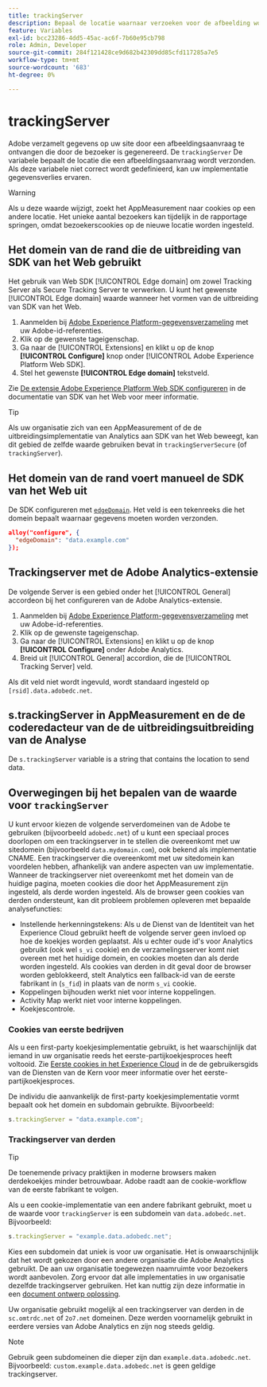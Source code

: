 ```yaml
---
title: trackingServer
description: Bepaal de locatie waarnaar verzoeken voor de afbeelding worden verzonden.
feature: Variables
exl-id: bcc23286-4dd5-45ac-ac6f-7b60e95cb798
role: Admin, Developer
source-git-commit: 284f121428ce9d682b42309dd85cfd117285a7e5
workflow-type: tm+mt
source-wordcount: '683'
ht-degree: 0%

---
```


# trackingServer

Adobe verzamelt gegevens op uw site door een afbeeldingsaanvraag te ontvangen die door de bezoeker is gegenereerd. De `trackingServer` De variabele bepaalt de locatie die een afbeeldingsaanvraag wordt verzonden. Als deze variabele niet correct wordt gedefinieerd, kan uw implementatie gegevensverlies ervaren.

>[!WARNING]
>
>Als u deze waarde wijzigt, zoekt het AppMeasurement naar cookies op een andere locatie. Het unieke aantal bezoekers kan tijdelijk in de rapportage springen, omdat bezoekerscookies op de nieuwe locatie worden ingesteld.

## Het domein van de rand die de uitbreiding van SDK van het Web gebruikt

Het gebruik van Web SDK [!UICONTROL Edge domain] om zowel Tracking Server als Secure Tracking Server te verwerken. U kunt het gewenste [!UICONTROL Edge domain] waarde wanneer het vormen van de uitbreiding van SDK van het Web.

1. Aanmelden bij [Adobe Experience Platform-gegevensverzameling](https://experience.adobe.com/data-collection) met uw Adobe-id-referenties.
1. Klik op de gewenste tageigenschap.
1. Ga naar de [!UICONTROL Extensions] en klikt u op de knop **[!UICONTROL Configure]** knop onder [!UICONTROL Adobe Experience Platform Web SDK].
1. Stel het gewenste **[!UICONTROL Edge domain]** tekstveld.

Zie [De extensie Adobe Experience Platform Web SDK configureren](https://experienceleague.adobe.com/docs/experience-platform/edge/extension/web-sdk-extension-configuration.html) in de documentatie van SDK van het Web voor meer informatie.

>[!TIP]
>
>Als uw organisatie zich van een AppMeasurement of de de uitbreidingsimplementatie van Analytics aan SDK van het Web beweegt, kan dit gebied de zelfde waarde gebruiken bevat in `trackingServerSecure` (of `trackingServer`).

## Het domein van de rand voert manueel de SDK van het Web uit

De SDK configureren met [`edgeDomain`](https://experienceleague.adobe.com/docs/experience-platform/edge/fundamentals/configuring-the-sdk.html). Het veld is een tekenreeks die het domein bepaalt waarnaar gegevens moeten worden verzonden.

```json
alloy("configure", {
  "edgeDomain": "data.example.com"
});
```

## Trackingserver met de Adobe Analytics-extensie

De volgende Server is een gebied onder het [!UICONTROL General] accordeon bij het configureren van de Adobe Analytics-extensie.

1. Aanmelden bij [Adobe Experience Platform-gegevensverzameling](https://experience.adobe.com/data-collection) met uw Adobe-id-referenties.
2. Klik op de gewenste tageigenschap.
3. Ga naar de [!UICONTROL Extensions] en klikt u op de knop **[!UICONTROL Configure]** onder Adobe Analytics.
4. Breid uit [!UICONTROL General] accordion, die de [!UICONTROL Tracking Server] veld.

Als dit veld niet wordt ingevuld, wordt standaard ingesteld op `[rsid].data.adobedc.net`.

## s.trackingServer in AppMeasurement en de de coderedacteur van de de uitbreidingsuitbreiding van de Analyse

De `s.trackingServer` variable is a string that contains the location to send data.

## Overwegingen bij het bepalen van de waarde voor `trackingServer`

U kunt ervoor kiezen de volgende serverdomeinen van de Adobe te gebruiken (bijvoorbeeld `adobedc.net`) of u kunt een speciaal proces doorlopen om een trackingserver in te stellen die overeenkomt met uw sitedomein (bijvoorbeeld `data.mydomain.com`), ook bekend als implementatie CNAME. Een trackingserver die overeenkomt met uw sitedomein kan voordelen hebben, afhankelijk van andere aspecten van uw implementatie. Wanneer de trackingserver niet overeenkomt met het domein van de huidige pagina, moeten cookies die door het AppMeasurement zijn ingesteld, als derde worden ingesteld. Als de browser geen cookies van derden ondersteunt, kan dit probleem problemen opleveren met bepaalde analysefuncties:

- Instellende herkenningstekens: Als u de Dienst van de Identiteit van het Experience Cloud gebruikt heeft de volgende server geen invloed op hoe de koekjes worden geplaatst. Als u echter oude id&#39;s voor Analytics gebruikt (ook wel `s_vi` cookie) en de verzamelingsserver komt niet overeen met het huidige domein, en cookies moeten dan als derde worden ingesteld. Als cookies van derden in dit geval door de browser worden geblokkeerd, stelt Analytics een fallback-id van de eerste fabrikant in (`s_fid`) in plaats van de norm `s_vi` cookie.
- Koppelingen bijhouden werkt niet voor interne koppelingen.
- Activity Map werkt niet voor interne koppelingen.
- Koekjescontrole.

### Cookies van eerste bedrijven

Als u een first-party koekjesimplementatie gebruikt, is het waarschijnlijk dat iemand in uw organisatie reeds het eerste-partijkoekjesproces heeft voltooid. Zie [Eerste cookies in het Experience Cloud](https://experienceleague.adobe.com/docs/core-services/interface/ec-cookies/cookies-first-party.html) in de de gebruikersgids van de Diensten van de Kern voor meer informatie over het eerste-partijkoekjesproces.

De individu die aanvankelijk de first-party koekjesimplementatie vormt bepaalt ook het domein en subdomain gebruikte. Bijvoorbeeld:

```js
s.trackingServer = "data.example.com";
```

### Trackingserver van derden

>[!TIP]
>
>De toenemende privacy praktijken in moderne browsers maken derdekoekjes minder betrouwbaar. Adobe raadt aan de cookie-workflow van de eerste fabrikant te volgen.

Als u een cookie-implementatie van een andere fabrikant gebruikt, moet u de waarde voor `trackingServer` is een subdomein van `data.adobedc.net`. Bijvoorbeeld:

```js
s.trackingServer = "example.data.adobedc.net";
```

Kies een subdomein dat uniek is voor uw organisatie. Het is onwaarschijnlijk dat het wordt gekozen door een andere organisatie die Adobe Analytics gebruikt.  De aan uw organisatie toegewezen naamruimte voor bezoekers wordt aanbevolen.  Zorg ervoor dat alle implementaties in uw organisatie dezelfde trackingserver gebruiken. Het kan nuttig zijn deze informatie in een [document ontwerp oplossing](../../prepare/solution-design.md).

Uw organisatie gebruikt mogelijk al een trackingserver van derden in de `sc.omtrdc.net` of `2o7.net` domeinen.  Deze werden voornamelijk gebruikt in eerdere versies van Adobe Analytics en zijn nog steeds geldig.

>[!NOTE]
>
>Gebruik geen subdomeinen die dieper zijn dan `example.data.adobedc.net`. Bijvoorbeeld: `custom.example.data.adobedc.net` is geen geldige trackingserver.
